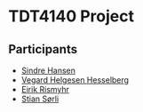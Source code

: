 # TDT4140 Project

## Participants
- [Sindre Hansen](https://github.com/sindrehan/)
- [Vegard Helgesen Hesselberg](https://github.com/Tucelin)
- [Eirik Rismyhr](https://github.com/eirikrismyhr)
- [Stian Sørli](https://github.com/stiasor)

